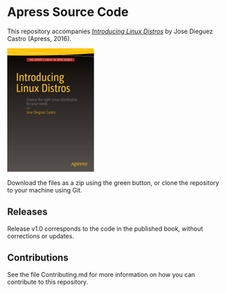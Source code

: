 # Apress Source Code

This repository accompanies [*Introducing Linux Distros*](http://www.apress.com/9781484213933) by Jose Dieguez Castro (Apress, 2016).

![Cover image](9781484213933.jpg)

Download the files as a zip using the green button, or clone the repository to your machine using Git.

## Releases

Release v1.0 corresponds to the code in the published book, without corrections or updates.

## Contributions

See the file Contributing.md for more information on how you can contribute to this repository.

